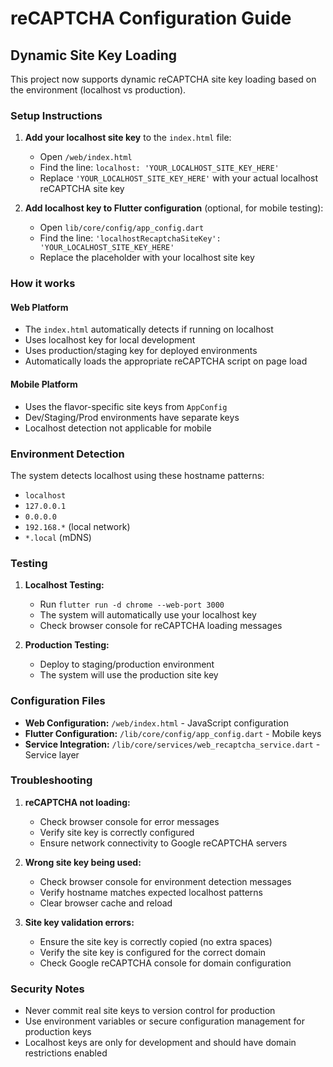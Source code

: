 # reCAPTCHA Configuration Guide

## Dynamic Site Key Loading

This project now supports dynamic reCAPTCHA site key loading based on the environment (localhost vs production).

### Setup Instructions

1. **Add your localhost site key** to the `index.html` file:
   - Open `/web/index.html`
   - Find the line: `localhost: 'YOUR_LOCALHOST_SITE_KEY_HERE'`
   - Replace `'YOUR_LOCALHOST_SITE_KEY_HERE'` with your actual localhost reCAPTCHA site key

2. **Add localhost key to Flutter configuration** (optional, for mobile testing):
   - Open `lib/core/config/app_config.dart`
   - Find the line: `'localhostRecaptchaSiteKey': 'YOUR_LOCALHOST_SITE_KEY_HERE'`
   - Replace the placeholder with your localhost site key

### How it works

#### Web Platform
- The `index.html` automatically detects if running on localhost
- Uses localhost key for local development
- Uses production/staging key for deployed environments
- Automatically loads the appropriate reCAPTCHA script on page load

#### Mobile Platform
- Uses the flavor-specific site keys from `AppConfig`
- Dev/Staging/Prod environments have separate keys
- Localhost detection not applicable for mobile

### Environment Detection

The system detects localhost using these hostname patterns:
- `localhost`
- `127.0.0.1`
- `0.0.0.0`
- `192.168.*` (local network)
- `*.local` (mDNS)

### Testing

1. **Localhost Testing:**
   - Run `flutter run -d chrome --web-port 3000`
   - The system will automatically use your localhost key
   - Check browser console for reCAPTCHA loading messages

2. **Production Testing:**
   - Deploy to staging/production environment
   - The system will use the production site key

### Configuration Files

- **Web Configuration:** `/web/index.html` - JavaScript configuration
- **Flutter Configuration:** `/lib/core/config/app_config.dart` - Mobile keys
- **Service Integration:** `/lib/core/services/web_recaptcha_service.dart` - Service layer

### Troubleshooting

1. **reCAPTCHA not loading:**
   - Check browser console for error messages
   - Verify site key is correctly configured
   - Ensure network connectivity to Google reCAPTCHA servers

2. **Wrong site key being used:**
   - Check browser console for environment detection messages
   - Verify hostname matches expected localhost patterns
   - Clear browser cache and reload

3. **Site key validation errors:**
   - Ensure the site key is correctly copied (no extra spaces)
   - Verify the site key is configured for the correct domain
   - Check Google reCAPTCHA console for domain configuration

### Security Notes

- Never commit real site keys to version control for production
- Use environment variables or secure configuration management for production keys
- Localhost keys are only for development and should have domain restrictions enabled